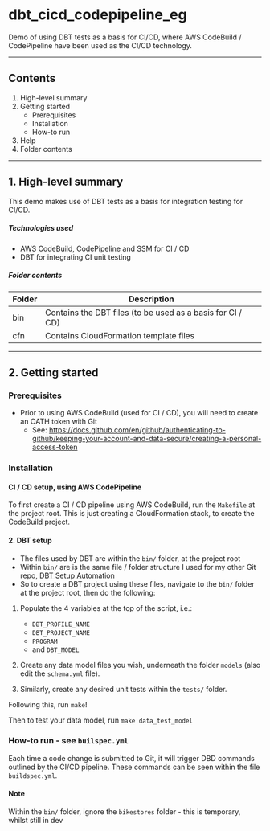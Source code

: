 # dbt_cicd_codepipeline_eg

Demo of using DBT tests as a basis for CI/CD, where AWS CodeBuild / CodePipeline have been used as the CI/CD technology.

---

## Contents

1. High-level summary
2. Getting started
    * Prerequisites
    * Installation
    * How-to run
3. Help
4. Folder contents

---

## 1. High-level summary

This demo makes use of DBT tests as a basis for integration testing for CI/CD.

##### Technologies used
* AWS CodeBuild, CodePipeline and SSM for CI / CD
* DBT for integrating CI unit testing

##### Folder contents

| Folder                    | Description                                                                                       |
| --------------------------| --------------------------------------------------------------------------------------------------|
| bin            | Contains the DBT files (to be used as a basis for CI / CD) |
| cfn            | Contains CloudFormation template files |

---

## 2. Getting started

### Prerequisites

* Prior to using AWS CodeBuild (used for CI / CD), you will need to create an OATH token with Git
    * See: https://docs.github.com/en/github/authenticating-to-github/keeping-your-account-and-data-secure/creating-a-personal-access-token
### Installation

#### CI / CD setup, using AWS CodePipeline

To first create a CI / CD pipeline using AWS CodeBuild, run the `Makefile` at the project root. This is just creating a CloudFormation stack, to create the CodeBuild project.

#### 2. DBT setup

* The files used by DBT are within the `bin/` folder, at the project root
* Within `bin/` are is the same file / folder structure I used for my other Git repo, [DBT Setup Automation](https://github.com/paulf-999/dbt_setup_automation)
* So to create a DBT project using these files, navigate to the `bin/` folder at the project root, then do the following:

1. Populate the 4 variables at the top of the script, i.e.:

    * `DBT_PROFILE_NAME`
    * `DBT_PROJECT_NAME`
    * `PROGRAM`
    * and `DBT_MODEL`

2. Create any data model files you wish, underneath the folder `models` (also edit the `schema.yml` file).
3. Similarly, create any desired unit tests within the `tests/` folder.

Following this, run `make`!

Then to test your data model, run `make data_test_model`
### How-to run - see `builspec.yml`

Each time a code change is submitted to Git, it will trigger DBD commands outlined by the CI/CD pipeline. These commands can be seen within the file `buildspec.yml`.

#### Note

Within the `bin/` folder, ignore the `bikestores` folder - this is temporary, whilst still in dev
